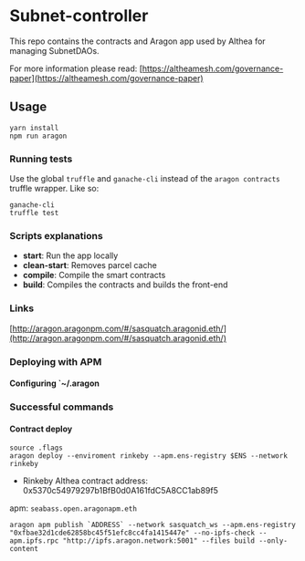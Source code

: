 # Subnet-controller

This repo contains the contracts and Aragon app used by Althea for managing SubnetDAOs.

For more information please read: [https://altheamesh.com/governance-paper](https://altheamesh.com/governance-paper)


## Usage

```
yarn install
npm run aragon
```

### Running tests

Use the global `truffle` and `ganache-cli` instead of the `aragon contracts` truffle wrapper. Like so:

```
ganache-cli
truffle test
```

### Scripts explanations

- **start**: Run the app locally
- **clean-start**: Removes parcel cache
- **compile**: Compile the smart contracts
- **build**: Compiles the contracts and builds the front-end

### Links

[http://aragon.aragonpm.com/#/sasquatch.aragonid.eth/](http://aragon.aragonpm.com/#/sasquatch.aragonid.eth/)

### Deploying with APM

#### Configuring `~/.aragon


### Successful commands

#### Contract deploy

    source .flags
    aragon deploy --enviroment rinkeby --apm.ens-registry $ENS --network rinkeby

* Rinkeby
Althea contract address: 0x5370c54979297b1BfB0d0A161fdC5A8CC1ab89f5

apm: `seabass.open.aragonapm.eth`

```
aragon apm publish `ADDRESS` --network sasquatch_ws --apm.ens-registry "0xfbae32d1cde62858bc45f51efc8cc4fa1415447e" --no-ipfs-check --apm.ipfs.rpc "http://ipfs.aragon.network:5001" --files build --only-content
```
